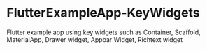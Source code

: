 # FlutterExampleApp-KeyWidgets
 Flutter example app using key widgets such as Container, Scaffold, MaterialApp, Drawer widget, Appbar Widget, Richtext widget
